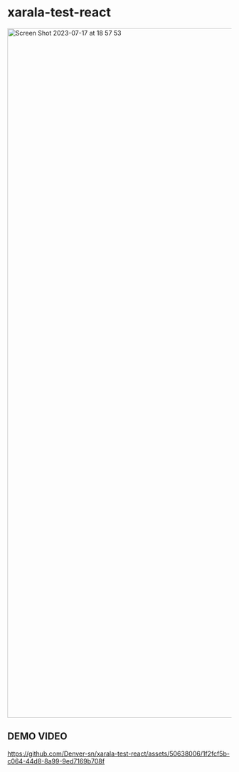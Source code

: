 # xarala-test-react

<img width="1552" alt="Screen Shot 2023-07-17 at 18 57 53" src="https://github.com/Denver-sn/xarala-test-react/assets/50638006/93e7f3d7-1b3b-48f6-82ce-928f85e85574">

## DEMO VIDEO

https://github.com/Denver-sn/xarala-test-react/assets/50638006/1f2fcf5b-c064-44d8-8a99-9ed7169b708f


